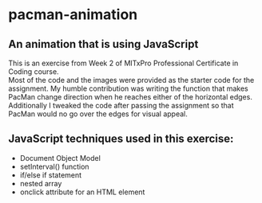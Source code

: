 
# pacman-animation

## An animation that is using JavaScript

This is an exercise from Week 2 of MITxPro Professional Certificate in Coding course.  
Most of the code and the images were provided as the starter code for the assignment. My humble contribution was writing the function that makes PacMan change direction when he reaches either of the horizontal edges.  
Additionally I tweaked the code after passing the assignment so that PacMan would no go over the edges for visual appeal.  

## JavaScript techniques used in this exercise:

- Document Object Model
- setInterval() function
- if/else if statement
- nested array
- onclick attribute for an HTML element
